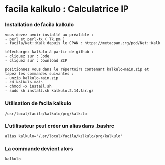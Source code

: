 # facila kalkulo : Calculatrice IP
### Installation de facila kalkulo
```
vous devez avoir installé au préalable :
- perl et perl-tk ( Tk.pm )
- facila/Net::Kalk depuis le CPAN : https://metacpan.org/pod/Net::Kalk

téléchargez kalkulo à partir de github :
- cliquez sur : Code
- cliquez sur : Download ZIP

positionnez vous dans le répertoire contenant kalkulo-main.zip et tapez les commandes suivantes :
- unzip kalkulo-main.zip
- cd kalkulo-main
- chmod +x install.sh
- sudo sh install.sh kalkulo.2.14.tar.gz
```
### Utilisation de facila kalkulo
```
/usr/local/facila/kalkulo/prg/kalkulo
```
### L'utilisateur peut créer un alias dans .bashrc
```
alias kalkulo='/usr/local/facila/kalkulo/prg/kalkulo'
```
### La commande devient alors
```
kalkulo
```
